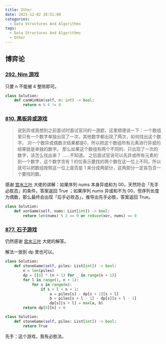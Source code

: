 ```yaml
---
title: Other 
date: 2021-12-02 18:51:08
categories: 
  - Data Structures And Algorithms
tags: 
  - Data Structures And Algorithms
  - Other 
---
```


## 博弈论

### [292. Nim 游戏](https://leetcode-cn.com/problems/nim-game/)

只要 n 不能被 4 整除即可。

```python lc292-1.py
class Solution:
    def canWinNim(self, n: int) -> bool:
        return n % 4 != 0 
```

### [810. 黑板异或游戏](https://leetcode-cn.com/problems/chalkboard-xor-game/)

> 说到异或我想到之前面试时面试官问的一道题，这里顺便说一下：一个数组里只有一个数字单独出现了一次，其他数字都出现了两次，如何找出这个数字。
> 对一个数异或偶数次结果都是0，所以把这个数组所有元素进行异或的结果就是单独的数字。
> 那么如果这个数组有两个不同的、只出现了一次的数字，该怎么找出来？
> ……不知道。
> 之后面试官说可以先异或所有元素的到一个数字，这个数字含有 1 的位表示要找的两个数在这一位上不同。所以就可以把数组按照这一位上是否是 1 来分成两部分，这两部分一定各包含一个要找的数。

感谢 [宫水三叶](https://leetcode-cn.com/problems/chalkboard-xor-game/solution/gong-shui-san-xie-noxiang-xin-ke-xue-xi-ges7k/) 大佬的讲解：如果序列 nums 本身异或和为 00，天然符合「先手必胜态」的条件，答案返回 True ；如果序列 nums 异或和不为 00，但序列长度为偶数，那么最终会出现「后手必败态」，推导出先手必胜，答案返回 True。

```python lc810-1.py
class Solution:
    def xorGame(self, nums: List[int]) -> bool:
        return len(nums) % 2 == 0 or reduce(xor, nums) == 0 
```

### [877. 石子游戏](https://leetcode-cn.com/problems/stone-game/)

仍然感谢 [宫水三叶](https://leetcode-cn.com/problems/stone-game/solution/gong-shui-san-xie-jing-dian-qu-jian-dp-j-wn31/) 大佬的解答。

解法一放到 dp 里也可以。

```python lc877-1.py
class Solution:
    def stoneGame(self, piles: List[int]) -> bool:
        n = len(piles) 
        dp = [[0] * (n + 1) for _ in range(n + 1)] 
        for l in range(1, n + 1): 
            for s in range(n): 
                if s + l < n + 1: 
                    a = piles[s] - dp[s + 1][s + l] 
                    b = piles[s + l - 1] - dp[s][s + l - 1] 
                    dp[s][s + l] = max(a, b) 
        return dp[0][n] > 0 
```

```python lc877-2.py 
class Solution:
    def stoneGame(self, piles: List[int]) -> bool:
        return True 
```

先手：这个游戏，我有必胜法。


